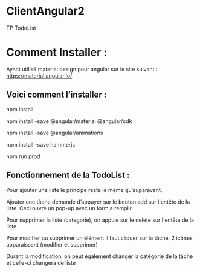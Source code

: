 # ClientAngular2

TP TodoList

# Comment Installer :

Ayant utilisé material design pour angular sur le site suivant : https://material.angular.io/

## Voici comment l’installer :

npm install

npm install -save @angular/material @angular/cdk

npm install -save @angular/animations

npm install -save hammerjs

npm run prod


## Fonctionnement de la TodoList :

Pour ajouter une liste le principe reste le même qu’auparavant.

Ajouter une tâche demande d’appuyer sur le bouton add sur l'entête de la liste. Ceci ouvre un pop-up avec un form a remplir

Pour supprimer la liste (categorie), on appuie sur le delete sur l'entête de la liste

Pour modifier ou supprimer un élément il faut cliquer sur la tâche, 2 icônes apparaissent (modifier et supprimer)

Durant la modification, on peut également changer la catégorie de la tâche et celle-ci changera de liste


